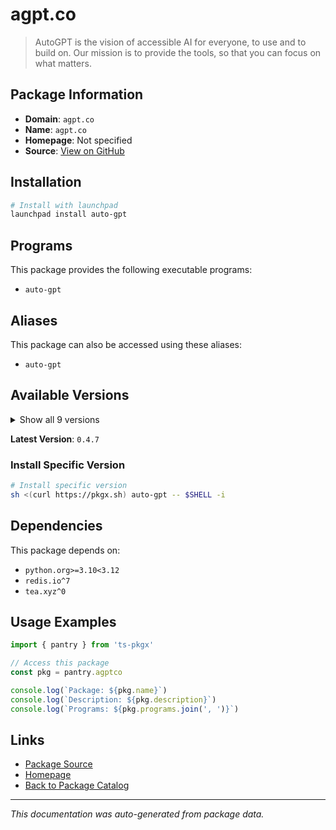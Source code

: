 # agpt.co

> AutoGPT is the vision of accessible AI for everyone, to use and to build on. Our mission is to provide the tools, so that you can focus on what matters.

## Package Information

- **Domain**: `agpt.co`
- **Name**: `agpt.co`
- **Homepage**: Not specified
- **Source**: [View on GitHub](https://github.com/pkgxdev/pantry/tree/main/projects/agpt.co/package.yml)

## Installation

```bash
# Install with launchpad
launchpad install auto-gpt
```

## Programs

This package provides the following executable programs:

- `auto-gpt`

## Aliases

This package can also be accessed using these aliases:

- `auto-gpt`

## Available Versions

<details>
<summary>Show all 9 versions</summary>

- `0.4.7`, `0.4.6`, `0.4.5`, `0.4.4`, `0.4.3`
- `0.4.2`, `0.4.0`, `0.3.1`, `0.3.0`

</details>

**Latest Version**: `0.4.7`

### Install Specific Version

```bash
# Install specific version
sh <(curl https://pkgx.sh) auto-gpt -- $SHELL -i
```

## Dependencies

This package depends on:

- `python.org>=3.10<3.12`
- `redis.io^7`
- `tea.xyz^0`

## Usage Examples

```typescript
import { pantry } from 'ts-pkgx'

// Access this package
const pkg = pantry.agptco

console.log(`Package: ${pkg.name}`)
console.log(`Description: ${pkg.description}`)
console.log(`Programs: ${pkg.programs.join(', ')}`)
```

## Links

- [Package Source](https://github.com/pkgxdev/pantry/tree/main/projects/agpt.co/package.yml)
- [Homepage](#)
- [Back to Package Catalog](../../package-catalog.md)

---

*This documentation was auto-generated from package data.*
